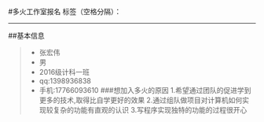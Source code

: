 ﻿
#多火工作室报名
标签（空格分隔）： 

---
##基本信息
> * 张宏伟 
> * 男
> * 2016级计科一班 
> * qq:1398936838
> * 手机:17766093610
###想加入多火的原因
1.希望通过团队的促进学到更多的技术,取得比自学更好的效果
2.通过组队做项目对计算机如何实现较复杂的功能有直观的认识
3.写程序实现独特的功能的过程很开心
